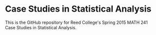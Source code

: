 # Case Studies in Statistical Analysis

This is the GitHub repository for Reed College's Spring 2015 MATH 241 Case Studies in Statistical Analysis.
